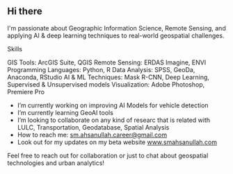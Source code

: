 ## Hi there

I'm passionate about Geographic Information Science, Remote Sensing, and applying AI & deep learning techniques to real-world geospatial challenges.

Skills

GIS Tools: ArcGIS Suite, QGIS
Remote Sensing: ERDAS Imagine, ENVI
Programming Languages: Python, R
Data Analysis: SPSS, GeoDa, Anaconda, RStudio
AI & ML Techniques: Mask R-CNN, Deep Learning, Supervised & Unsupervised models
Visualization: Adobe Photoshop, Premiere Pro

-  I’m currently working on improving AI Models for vehicle detection
-  I’m currently learning GeoAI tools
-  I’m looking to collaborate on any kind of researc that is related with LULC, Transportation, Geodatabase, Spatial Analysis
-  How to reach me: sm.ahsanullah.career@gmail.com
-  Look out for my updates on my beta website www.smahsanullah.com

Feel free to reach out for collaboration or just to chat about geospatial technologies and urban analytics!
